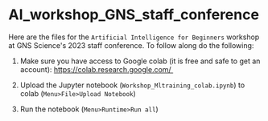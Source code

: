 # AI_workshop_GNS_staff_conference

Here are the files for the `Artificial Intelligence for Beginners` workshop at GNS Science's 2023 staff conference. To follow along do the following:

1. Make sure you have access to Google colab (it is free and safe to get an account): https://colab.research.google.com/ 

2. Upload the Jupyter notebook (`Workshop_Mltraining_colab.ipynb`) to colab (`Menu>File>Upload Notebook`) 

3. Run the notebook (`Menu>Runtime>Run all`)